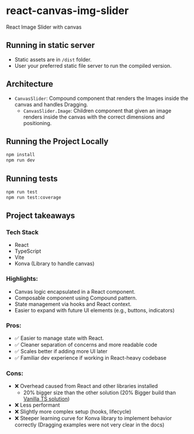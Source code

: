 # react-canvas-img-slider
React Image Slider with canvas

## Running in static server
- Static assets are in `/dist` folder.
- User your preferred static file server to run the compiled version.

## Architecture
- `CanvasSlider`: Compound component that renders the Images inside the canvas and handles Dragging.
    - `CanvasSlider.Image`: Children component that given an image renders inside the canvas with the correct dimensions and positioning.

## Running the Project Locally
```sh
npm install
npm run dev
```

## Running tests
```sh
npm run test
npm run test:coverage
```

## Project takeaways
### Tech Stack
- React
- TypeScript
- Vite
- Konva (Library to handle canvas)

### Highlights:
- Canvas logic encapsulated in a React component.
- Composable component using Compound pattern.
- State management via hooks and React context.
- Easier to expand with future UI elements (e.g., buttons, indicators)

### Pros:
- ✅ Easier to manage state with React.
- ✅ Cleaner separation of concerns and more readable code
- ✅ Scales better if adding more UI later
- ✅ Familiar dev experience if working in React-heavy codebase

### Cons:
- ❌ Overhead caused from React and other libraries installed
  - 20% bigger size than the other solution (20% Bigger build than [Vanilla TS solution](https://github.com/juanequis/canvas-img-slider))
- ❌ Less performant
- ❌ Slightly more complex setup (hooks, lifecycle)
- ❌ Steeper learning curve for Konva library to implement behavior correctly (Dragging examples were not very clear in the docs)

